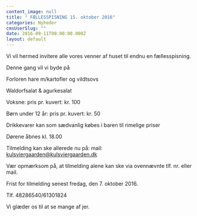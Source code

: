 ```yaml
---
content_image: null
title: " FÆLLESSPISNING 15. oktober 2016"
categories: Nyheder
cmsUserSlug: ""
date: 2016-09-11T00:00:00.000Z
layout: default
---
```


Vi vil hermed invitere alle vores venner af huset til endnu en fællesspisning.

Denne gang vil vi byde på

Forloren hare m/kartofler og vildtsovs

Waldorfsalat & agurkesalat

Voksne:			pris pr. kuvert: kr. 100

Børn under 12 år: 	pris pr. kuvert: kr. 50 

Drikkevarer kan som sædvanlig købes i baren til rimelige priser

Dørene åbnes kl. 18.00

Tilmelding kan ske allerede nu på:
mail: kulsviergaarden@kulsviergaarden.dk

Vær opmærksom på, at tilmelding alene kan ske via ovennævnte tlf. nr. eller mail.

Frist for tilmelding senest fredag, den 7. oktober 2016.

Tlf. 48286540/61301824

Vi glæder os til at se mange af jer. 